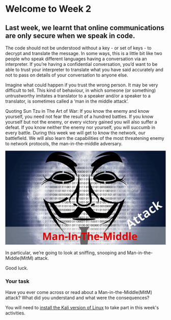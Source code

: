 # Welcome to Week 2

## Last week, we learnt that online communications are only secure when we speak in code.  

The code should not be understood without a key - or set of keys - to decrypt and translate the message.  In some ways, this is a little bit like two people who speak different languages having a conversation via an interpreter.  If you’re having a confidential conversation, you’d want to be able to trust your interpreter to translate what you have said accurately and not to pass on details of your conversation to anyone else.

Imagine what could happen if you trust the wrong person. It may be very difficult to tell. This kind of behaviour, in which someone (or something) untrustworthy imitates a translator to a speaker and/or a speaker to a translator, is sometimes called a ‘man in the middle attack’.

Quoting Sun Tzu in The Art of War: If you know the enemy and know yourself, you need not fear the result of a hundred battles. If you know yourself but not the enemy, or every victory gained you will also suffer a defeat. If you know neither the enemy nor yourself, you will succumb in every battle. During this week we will get to know the network, our battlefield. We will also learn the capabilities of the most threatening enemy to network protocols, the man-in-the-middle adversary.

![GitHub Logo](./images/MiTM.jpg)
<!--- (source: 
https://secureswissdata.com/man-in-the-middle-attack-email/ ) -->

In particular, we’re going to look at sniffing, snooping and Man-in-the-Middle(MitM) attack.

Good luck.

### Your task

Have you ever come across or read about a Man-in-the-Middle(MitM) attack? What did you understand and what were the consequences?

You will need to [install the Kali version of Linux]( https://ma.ttias.be/running-kali-linux-as-a-vagrant-box-virtual-machine/) to take part in this week's activities. 
